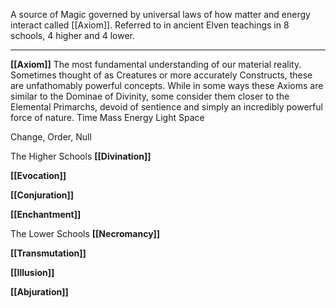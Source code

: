 A source of Magic governed by universal laws of how matter and energy interact called [[Axiom]]. Referred to in ancient Elven teachings in 8 schools, 4 higher and 4 lower.

----

**[[Axiom]]**
The most fundamental understanding of our material reality. Sometimes thought of as Creatures or more accurately Constructs, these are unfathomably powerful concepts. While in some ways these Axioms are similar to the Dominae of Divinity, some consider them closer to the Elemental Primarchs, devoid of sentience and simply an incredibly powerful force of nature.
Time
Mass
Energy
Light
Space

Change, Order, Null

The Higher Schools
**[[Divination]]**


**[[Evocation]]**


**[[Conjuration]]**


**[[Enchantment]]**


The Lower Schools
**[[Necromancy]]**


**[[Transmutation]]**


**[[Illusion]]**


**[[Abjuration]]**